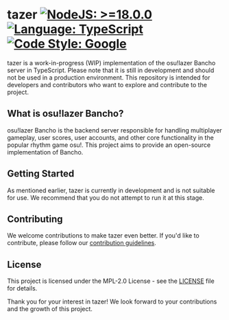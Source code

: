 # tazer [![NodeJS: >=18.0.0](https://img.shields.io/badge/NodeJS->=18.0.0-green.svg)](https://nodejs.org) [![Language: TypeScript](https://img.shields.io/badge/language-typescript-blue.svg)](https://www.typescriptlang.org) [![Code Style: Google](https://img.shields.io/badge/code%20style-gts-blueviolet.svg)](https://github.com/google/gts)

tazer is a work-in-progress (WIP) implementation of the osu!lazer Bancho server in TypeScript. Please note that it is still in development and should not be used in a production environment. This repository is intended for developers and contributors who want to explore and contribute to the project.

## What is osu!lazer Bancho?

osu!lazer Bancho is the backend server responsible for handling multiplayer gameplay, user scores, user accounts, and other core functionality in the popular rhythm game osu!. This project aims to provide an open-source implementation of Bancho.

## Getting Started

As mentioned earlier, tazer is currently in development and is not suitable for use. We recommend that you do not attempt to run it at this stage.

## Contributing

We welcome contributions to make tazer even better. If you'd like to contribute, please follow our [contribution guidelines](CONTRIBUTING.md).

## License

This project is licensed under the MPL-2.0 License - see the [LICENSE](LICENSE) file for details.


Thank you for your interest in tazer! We look forward to your contributions and the growth of this project.